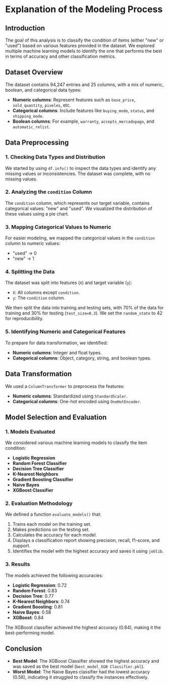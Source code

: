 # Explanation of the Modeling Process

## Introduction

The goal of this analysis is to classify the condition of items (either "new" or "used") based on various features provided in the dataset. We explored multiple machine learning models to identify the one that performs the best in terms of accuracy and other classification metrics.

## Dataset Overview

The dataset contains 94,247 entries and 25 columns, with a mix of numeric, boolean, and categorical data types:

- **Numeric columns**: Represent features such as `base_price`, `sold_quantity`, `pixeles`, etc.
- **Categorical columns**: Include features like `buying_mode`, `status`, and `shipping_mode`.
- **Boolean columns**: For example, `warranty`, `accepts_mercadopago`, and `automatic_relist`.

## Data Preprocessing

### 1. Checking Data Types and Distribution

We started by using `df.info()` to inspect the data types and identify any missing values or inconsistencies. The dataset was complete, with no missing values.

### 2. Analyzing the `condition` Column

The `condition` column, which represents our target variable, contains categorical values: "new" and "used". We visualized the distribution of these values using a pie chart.

### 3. Mapping Categorical Values to Numeric

For easier modeling, we mapped the categorical values in the `condition` column to numeric values:
- "used" → 0
- "new" → 1

### 4. Splitting the Data

The dataset was split into features (`X`) and target variable (`y`):
- `X`: All columns except `condition`.
- `y`: The `condition` column.

We then split the data into training and testing sets, with 70% of the data for training and 30% for testing (`test_size=0.3`). We set the `random_state` to 42 for reproducibility.

### 5. Identifying Numeric and Categorical Features

To prepare for data transformation, we identified:
- **Numeric columns**: Integer and float types.
- **Categorical columns**: Object, category, string, and boolean types.

## Data Transformation

We used a `ColumnTransformer` to preprocess the features:
- **Numeric columns**: Standardized using `StandardScaler`.
- **Categorical columns**: One-hot encoded using `OneHotEncoder`.

## Model Selection and Evaluation

### 1. Models Evaluated

We considered various machine learning models to classify the item condition:
- **Logistic Regression**
- **Random Forest Classifier**
- **Decision Tree Classifier**
- **K-Nearest Neighbors**
- **Gradient Boosting Classifier**
- **Naive Bayes**
- **XGBoost Classifier**

### 2. Evaluation Methodology

We defined a function `evaluate_models()` that:
1. Trains each model on the training set.
2. Makes predictions on the testing set.
3. Calculates the accuracy for each model.
4. Displays a classification report showing precision, recall, f1-score, and support.
5. Identifies the model with the highest accuracy and saves it using `joblib`.

### 3. Results

The models achieved the following accuracies:
- **Logistic Regression**: 0.72
- **Random Forest**: 0.83
- **Decision Tree**: 0.77
- **K-Nearest Neighbors**: 0.74
- **Gradient Boosting**: 0.81
- **Naive Bayes**: 0.58
- **XGBoost**: 0.84

The XGBoost classifier achieved the highest accuracy (0.84), making it the best-performing model.

## Conclusion

- **Best Model**: The XGBoost Classifier showed the highest accuracy and was saved as the best model (`best_model_XGB Classifier.pkl`).
- **Worst Model**: The Naive Bayes classifier had the lowest accuracy (0.58), indicating it struggled to classify the instances effectively.


